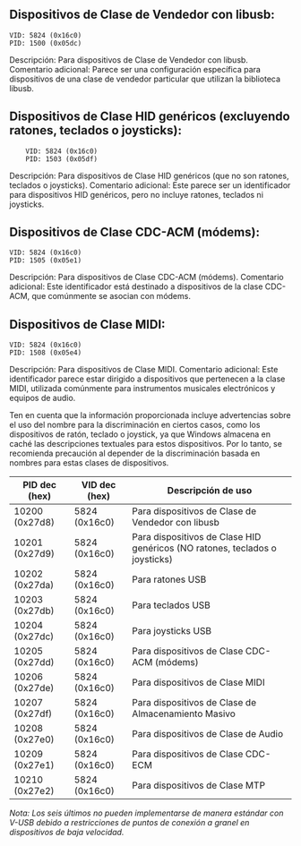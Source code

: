 ## Dispositivos de Clase de Vendedor con libusb:

```
VID: 5824 (0x16c0)
PID: 1500 (0x05dc)
```
 Descripción: Para dispositivos de Clase de Vendedor con libusb.
Comentario adicional: Parece ser una configuración específica para dispositivos de una clase de vendedor particular que utilizan la biblioteca libusb.


## Dispositivos de Clase HID genéricos (excluyendo ratones, teclados o joysticks):
```
    VID: 5824 (0x16c0)
    PID: 1503 (0x05df)
```
Descripción: Para dispositivos de Clase HID genéricos (que no son ratones, teclados o joysticks).
Comentario adicional: Este parece ser un identificador para dispositivos HID genéricos, pero no incluye ratones, teclados ni joysticks.

## Dispositivos de Clase CDC-ACM (módems):

```
VID: 5824 (0x16c0)
PID: 1505 (0x05e1)
```

Descripción: Para dispositivos de Clase CDC-ACM (módems).
Comentario adicional: Este identificador está destinado a dispositivos de la clase CDC-ACM, que comúnmente se asocian con módems.

## Dispositivos de Clase MIDI:

```
VID: 5824 (0x16c0)
PID: 1508 (0x05e4)
```

Descripción: Para dispositivos de Clase MIDI.
Comentario adicional: Este identificador parece estar dirigido a dispositivos que pertenecen a la clase MIDI, utilizada comúnmente para instrumentos musicales electrónicos y equipos de audio.


Ten en cuenta que la información proporcionada incluye advertencias sobre el uso del nombre para la discriminación en ciertos casos, como los dispositivos de ratón, teclado o joystick, ya que Windows almacena en caché las descripciones textuales para estos dispositivos. Por lo tanto, se recomienda precaución al depender de la discriminación basada en nombres para estas clases de dispositivos.

| PID dec (hex) | VID dec (hex) | Descripción de uso                                      |
|---------------|---------------|---------------------------------------------------------|
| 10200 (0x27d8)| 5824 (0x16c0) | Para dispositivos de Clase de Vendedor con libusb        |
| 10201 (0x27d9)| 5824 (0x16c0) | Para dispositivos de Clase HID genéricos (NO ratones, teclados o joysticks)|
| 10202 (0x27da)| 5824 (0x16c0) | Para ratones USB                                        |
| 10203 (0x27db)| 5824 (0x16c0) | Para teclados USB                                      |
| 10204 (0x27dc)| 5824 (0x16c0) | Para joysticks USB                                     |
| 10205 (0x27dd)| 5824 (0x16c0) | Para dispositivos de Clase CDC-ACM (módems)              |
| 10206 (0x27de)| 5824 (0x16c0) | Para dispositivos de Clase MIDI                         |
| 10207 (0x27df)| 5824 (0x16c0) | Para dispositivos de Clase de Almacenamiento Masivo     |
| 10208 (0x27e0)| 5824 (0x16c0) | Para dispositivos de Clase de Audio                      |
| 10209 (0x27e1)| 5824 (0x16c0) | Para dispositivos de Clase CDC-ECM                      |
| 10210 (0x27e2)| 5824 (0x16c0) | Para dispositivos de Clase MTP                          |

_Nota: Los seis últimos no pueden implementarse de manera estándar con V-USB debido a restricciones de puntos de conexión a granel en dispositivos de baja velocidad._
